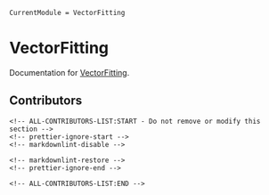 ```@meta
CurrentModule = VectorFitting
```

# VectorFitting

Documentation for [VectorFitting](https://github.com/pedrohnv/VectorFitting.jl).

## Contributors

```@raw html
<!-- ALL-CONTRIBUTORS-LIST:START - Do not remove or modify this section -->
<!-- prettier-ignore-start -->
<!-- markdownlint-disable -->

<!-- markdownlint-restore -->
<!-- prettier-ignore-end -->

<!-- ALL-CONTRIBUTORS-LIST:END -->
```
